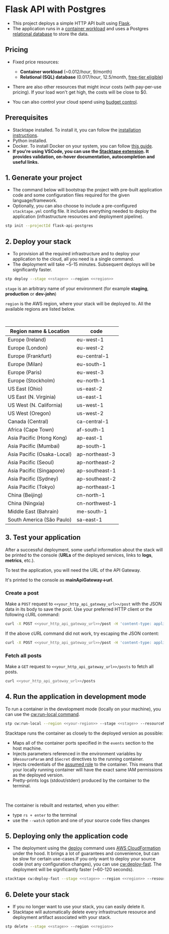 # Flask API with Postgres

- This project deploys a simple HTTP API built using [Flask](https://flask.palletsprojects.com/).
- The application runs in a [container workload](https://docs.stacktape.com/resources/container-workloads/) and uses a
  Postgres [relational database](https://docs.stacktape.com/resources/relational-databases/) to store the data.

## Pricing

- Fixed price resources:

  - **Container workload** (~$0.012/hour, ~$9/month)
  - **Relational (SQL) database** ($0.017/hour, ~$12.5/month, [free-tier eligible](https://aws.amazon.com/free/?all-free-tier.sort-by=item.additionalFields.SortRank&all-free-tier.sort-order=asc&awsf.Free%20Tier%20Types=*all&awsf.Free%20Tier%20Categories=*all))

- There are also other resources that might incur costs (with pay-per-use pricing). If your load won't get high, the costs will be close to $0.
- You can also control your cloud spend using [budget control](/configuration/budget-control/).

## Prerequisites

- Stacktape installed. To install it, you can follow the [installation instructions](https://docs.stacktape.com/getting-started/setup-stacktape/).
- Python installed.
- Docker. To install Docker on your system, you can follow [this guide](https://docs.docker.com/get-docker/).
- **If you're using VSCode, you can use the [Stacktape extension](https://marketplace.visualstudio.com/items?itemName=stacktape.vscode-stacktape).
  It provides validation, on-hover documentation, autocompletion and useful links.**

## 1. Generate your project

- The command below will bootstrap the project with pre-built application code and some configuration files required
  for the given language/framework.
- Optionally, you can also choose to include a pre-configured `stacktape.yml` config file. It includes everything needed
  to deploy the application (infrastructure resources and deployment pipeline).

```bash
stp init --projectId flask-api-postgres
```

## 2. Deploy your stack

- To provision all the required infrastructure and to deploy your application to the cloud, all you need is a single
  command.
- The deployment will take ~5-15 minutes. Subsequent deploys will be significantly faster.

```bash
stp deploy --stage <<stage>> --region <<region>>
```

`stage` is an arbitrary name of your environment (for example **staging**, **production** or **dev-john**)

`region` is the AWS region, where your stack will be deployed to. All the available regions are listed below.

<br />

| Region name & Location     | code           |
| -------------------------- | -------------- |
| Europe (Ireland)           | eu-west-1      |
| Europe (London)            | eu-west-2      |
| Europe (Frankfurt)         | eu-central-1   |
| Europe (Milan)             | eu-south-1     |
| Europe (Paris)             | eu-west-3      |
| Europe (Stockholm)         | eu-north-1     |
| US East (Ohio)             | us-east-2      |
| US East (N. Virginia)      | us-east-1      |
| US West (N. California)    | us-west-1      |
| US West (Oregon)           | us-west-2      |
| Canada (Central)           | ca-central-1   |
| Africa (Cape Town)         | af-south-1     |
| Asia Pacific (Hong Kong)   | ap-east-1      |
| Asia Pacific (Mumbai)      | ap-south-1     |
| Asia Pacific (Osaka-Local) | ap-northeast-3 |
| Asia Pacific (Seoul)       | ap-northeast-2 |
| Asia Pacific (Singapore)   | ap-southeast-1 |
| Asia Pacific (Sydney)      | ap-southeast-2 |
| Asia Pacific (Tokyo)       | ap-northeast-1 |
| China (Beijing)            | cn-north-1     |
| China (Ningxia)            | cn-northwest-1 |
| Middle East (Bahrain)      | me-south-1     |
| South America (São Paulo)  | sa-east-1      |

## 3. Test your application

After a successful deployment, some useful information about the stack will be printed to the console (**URLs** of the deployed services, links to **logs**, **metrics**, etc.).

To test the application, you will need the URL of the API Gateway.

It's printed to the console as **mainApiGateway->url**.

### Create a post

Make a `POST` request to `<<your_http_api_gateway_url>>/post` with the JSON data in its body to save the post. Use your preferred HTTP client or
the following cURL command:

```bash
curl -X POST <<your_http_api_gateway_url>>/post -H 'content-type: application/json' -d '{ "title": "MyPost", "content": "Hello!", "authorEmail": "info@stacktape.com"}'
```

If the above cURL command did not work, try escaping the JSON content:

```bash
curl -X POST <<your_http_api_gateway_url>>/post -H 'content-type: application/json' -d '{ \"title\":\"MyPost\",\"content\":\"Hello!\",\"authorEmail\":\"info@stacktape.com\"}'
```

### Fetch all posts

Make a `GET` request to `<<your_http_api_gateway_url>>/posts` to fetch all posts.

```bash
curl <<your_http_api_gateway_url>>/posts
```

## 4. Run the application in development mode

To run a container in the development mode (locally on your machine), you can use the [cw:run-local command](/cli/commands/cw-run-local/).

```bash
stp cw:run-local --region <<your-region>> --stage <<stage>> --resourceName apiServer --container api-container
```

Stacktape runs the container as closely to the deployed version as possible:

- Maps all of the container ports specified in the `events` section to the host machine.
- Injects parameters referenced in the environment variables by `$ResourceParam` and `$Secret` directives to the
  running container.
- Injects credentials of the [assumed role](https://docs.aws.amazon.com/STS/latest/APIReference/API_AssumeRole.html) to
  the container. This means that your locally running container will have the exact same IAM permissions as the deployed
  version.
- Pretty-prints logs (stdout/stderr) produced by the container to the terminal.

<br />

The container is rebuilt and restarted, when you either:

- type `rs + enter` to the terminal
- use the `--watch` option and one of your source code files changes

## 5. Deploying only the application code

- The deployment using the [deploy](/cli/commands/deploy/) command uses
  [AWS CloudFormation](https://docs.aws.amazon.com/AWSCloudFormation/latest/UserGuide/Welcome.html) under the hood. It
  brings a lot of guarantees and convenience, but can be slow for certain use-cases.If you only want to deploy your source code (not any configuration changes), you can use
  [cw:deploy-fast](/cli/commands/cw-deploy-fast/). The deployment will be significantly faster (~60-120 seconds).

```bash
stacktape cw:deploy-fast --stage <<stage>> --region <<region>> --resourceName nextJsApp --container
```

## 6. Delete your stack

- If you no longer want to use your stack, you can easily delete it.
- Stacktape will automatically delete every infrastructure resource and deployment artifact associated with your stack.

```bash
stp delete --stage <<stage>> --region <<region>>
```
